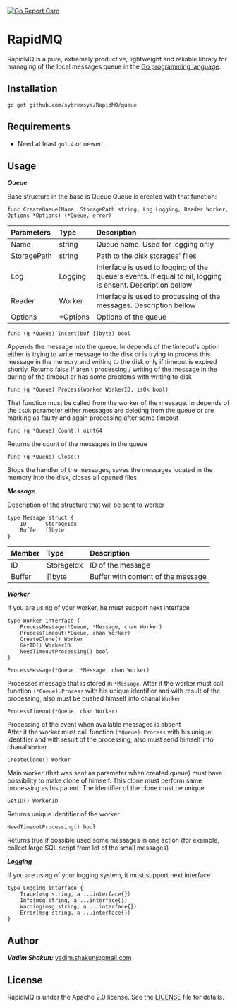 [![Go Report Card](https://goreportcard.com/badge/github.com/sybrexsys/RapidMQ)](https://goreportcard.com/report/github.com/sybrexsys/RapidMQ)


RapidMQ
=======
RapidMQ is a pure, extremely productive, lightweight and reliable library for managing of the local messages queue in the [Go programming language](http:golang.org).       

Installation
-----------

	go get github.com/sybrexsys/RapidMQ/queue

Requirements
-----------

* Need at least `go1.4` or newer.

Usage
-----------

***Queue***

Base structure in the base is Queue
Queue is created with that function:

```
func CreateQueue(Name, StoragePath string, Log Logging, Reader Worker, Options *Options) (*Queue, error)
```

|Parameters         | Type         | Description
|:----------------- |:-------------|:---------------------- 
|Name 	            |string        | Queue name. Used for logging only
|StoragePath        |string        | Path to the disk storages' files
|Log 			    |Logging 	   | Interface is used to logging of the queue's events. If equal to nil, logging is ensent. Description bellow
|Reader 			|Worker   | Interface is used to processing of the messages. Description bellow 
|Options 			|*Options      | Options of the queue

```
func (q *Queue) Insert(buf []byte) bool
```
Appends the message into the queue. In depends of the timeout's option either is trying to write message to the disk or is trying to process this message in the memory and writing to the disk only if timeout is expired shortly. Returns false if aren't processing / writing of the message in the during of the timeout or has some problems with  writing to disk    
 
```
func (q *Queue) Process(worker WorkerID, isOk bool)
``` 
That function must be called from the worker of the message. In depends of the `isOk` parameter either messages are deleting from the queue or are marking as faulty and again processing after some timeout     

```
func (q *Queue) Count() uint64
``` 
Returns the count of the messages in the queue

```
func (q *Queue) Close()
``` 
Stops the handler of the messages, saves the messages located in the memory into the disk, closes all opened files.               

***Message***

Description of the structure that will be sent to worker 

```
type Message struct {
	ID      StorageIdx
	Buffer  []byte
}
```

|Member             | Type         | Description
|:----------------- |:-------------|:---------------------- 
| ID 	            | StorageIdx   | ID of the message
| Buffer            |[]byte        | Buffer with content of the message





***Worker***

If you are using of your worker, he must support next interface
```
type Worker interface {
	ProcessMessage(*Queue, *Message, chan Worker)
	ProcessTimeout(*Queue, chan Worker)
	CreateClone() Worker
	GetID() WorkerID
	NeedTimeoutProcessing() bool
}
```

```
ProcessMessage(*Queue, *Message, chan Worker)
``` 
Processes message that is stored in `*Message`.
After it the worker must call function `(*Queue).Process` with his unique identifier and with result of the processing, also must be pushed himself into chanal `Worker`

```
ProcessTimeout(*Queue, chan Worker)
```
Processing of the event when available messages is absent   
After it the worker must call function `(*Queue).Process` with his unique identifier and with result of the processing, also must send himself into chanal `Worker`


```
CreateClone() Worker
```
Main worker (that was sent as parameter when created queue) must have possibility to make clone of himself. This clone must perform same processing as his parent. The identifier of the clone must be unique


```
GetID() WorkerID
```
Returns unique identifier of the worker

```
NeedTimeoutProcessing() bool
```
Returns true if possible used some messages in one action (for example, collect large SQL script from lot of the small messages)  



***Logging***

If you are using of your logging system, it must support next interface

``` 
type Logging interface {
	Trace(msg string, a ...interface{})
	Info(msg string, a ...interface{})
	Warning(msg string, a ...interface{})
	Error(msg string, a ...interface{})
} 
```
 
 

Author
------
  ***Vadim Shakun:***  [vadim.shakun@gmail.com](mailto:vadim.shakun@gmail.com)

License
-------
RapidMQ is under the Apache 2.0 license. See the [LICENSE](LICENSE) file for details.
